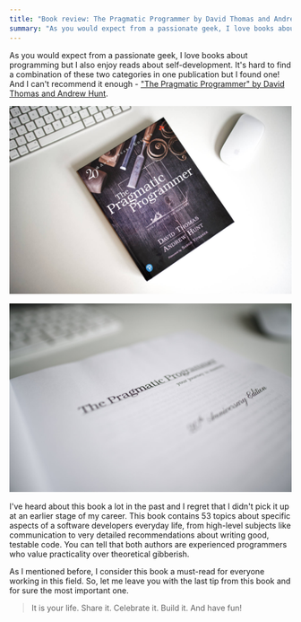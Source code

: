 ```yaml
---
title: "Book review: The Pragmatic Programmer by David Thomas and Andrew Hunt"
summary: "As you would expect from a passionate geek, I love books about programming, but I also enjoy reads about self-development. It is hard to find a combination of these two categories in one publication, but I found one, and I can't recommend it enough."
---
```


As you would expect from a passionate geek, I love books about programming but I also enjoy reads about self-development. It's hard to find a combination of these two categories in one publication but I found one! And I can't recommend it enough - ["The Pragmatic Programmer" by David Thomas and Andrew Hunt](https://www.goodreads.com/book/show/4099.The_Pragmatic_Programmer).

!["The Pragmatic Programmer" by David Thomas and Andrew Hunt](2021-07-04-1.jpg)

!["The Pragmatic Programmer" by David Thomas and Andrew Hunt](2021-07-04-2.jpg)

I've heard about this book a lot in the past and I regret that I didn't pick it up at an earlier stage of my career. This book contains 53 topics about specific aspects of a software developers everyday life, from high-level subjects like communication to very detailed recommendations about writing good, testable code. You can tell that both authors are experienced programmers who value practicality over theoretical gibberish.

As I mentioned before, I consider this book a must-read for everyone working in this field. So, let me leave you with the last tip from this book and for sure the most important one.

> It is your life. Share it. Celebrate it. Build it. And have fun!
